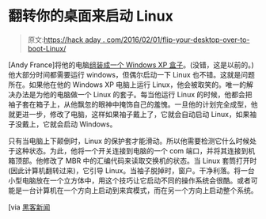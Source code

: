 # 翻转你的桌面来启动 Linux

> 原文:[https://hack aday . com/2016/02/01/flip-your-desktop-over-to-boot-Linux/](https://hackaday.com/2016/02/01/flip-your-desktop-over-to-boot-linux/)

[Andy France]将他的电脑[组装成一个 Windows XP 盒子](http://www.mini-itx.com/projects/windowsxpbox/?page=4)。(没错，这是以前的。)他大部分时间都需要运行 windows，但偶尔启动一下 Linux 也不错。这就是问题所在。如果他在他的 Windows XP 电脑上运行 Linux，他会被取笑的。唯一的解决办法是为他的电脑做一个 Linux 的套子。每当他运行 Linux 的时候，他都会把袖子套在箱子上，从他飘忽的眼神中掩饰自己的羞愧。一旦他的计划完全成型，他就更进一步，修改了电脑，这样如果袖子戴上了，它就会自动启动 Linux，如果袖子没戴上，它就会启动 Windows。

只有当电脑上下颠倒时，Linux 的保护套才能滑动。所以他需要检测它什么时候处于这种状态。为此，他将一个开关连接到电脑的一个 com 端口，并将其连接到机箱顶部。他修改了 MBR 中的汇编代码来读取交换机的状态。当 Linux 套筒打开时(因此计算机翻转过来)，它引导 Linux。当袖子脱掉时，窗户。干净利落。将一台小型电脑放在一个立方体中，用这个技巧让它启动不同的操作系统会很酷。或者可能是一台计算机在一个方向上启动到来宾模式，而在另一个方向上启动整个系统。

[via [黑客新闻](https://news.ycombinator.com/item?id=11009558)